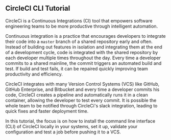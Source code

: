 ## CircleCI CLI Tutorial

CircleCi is a Continuous Integrations (CI) tool that empowers software engineering teams to be more productive through intelligent automation. 

Continuous integration is a practice that encourages developers to integrate their code into a `master` branch of a shared repository early and often. Instead of building out features in isolation and integrating them at the end of a development cycle, code is integrated with the shared repository by each developer multiple times throughout the day. Every time a developer commits to a shared mainline, the commit triggers an automated build and test. If build and test fails, it can be repaired quickly improving team productivity and efficiency.

CircleCI integrates with many Version Control Systems (VCS) like GitHub, GitHub Enterprise, and Bitbucket and every time a developer commits his code, CircleCI creates a pipeline and automatically runs it in a clean container, allowing the developer to test every commit. It is possible the whole team to be notified through CircleCi's slack integration, leading to quick fixes and faster deployment time.

In this tutorial, the focus is on how to install the command line interface (CLI) of CircleCI locally in your systems, set it up, validate your configuration and test a job before pushing it to a VCS. 